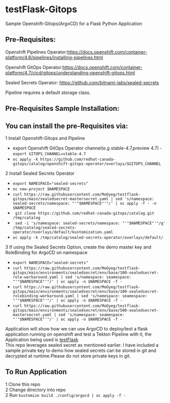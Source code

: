 # testFlask-Gitops
Sample Openshift-Gitops(ArgoCD) for a Flask Python Application<br/>

## Pre-Requisites:<br/> 
Openshift Pipelines Operator:https://docs.openshift.com/container-platform/4.6/pipelines/installing-pipelines.html<br/>

Openshift GitOps Operator:https://docs.openshift.com/container-platform/4.7/cicd/gitops/understanding-openshift-gitops.html<br/>

Sealed Secrets Operator: https://github.com/bitnami-labs/sealed-secrets<br/>

Pipeline requires a default storage class.

## Pre-Requisites Sample Installation: <br/>
## You can install the pre-Requisites via:<br/>
1 Install Openshift-Gitops and Pipeline<br/>
  - export Openshift GitOps Operator channel(e.g stable-4.7,preview 4.7) -<br/> ```export GITOPS_CHANNEL=stable-4.7```<br/>
  - ```oc apply -k https://github.com/redhat-canada-gitops/catalog/openshift-gitops-operator/overlays/$GITOPS_CHANNEL```

2 Install Sealed Secrets Operator<br/>
  - ```export NAMESPACE="sealed-secrets"```<br/>
  - ```oc new-project $NAMESPACE```<br/>
  - ```curl https://raw.githubusercontent.com/MoOyeg/testflask-gitops/main/sealedsecret-mastersecret.yaml | sed 's/namespace: sealed-secrets/namespace: "'"$NAMESPACE"'"/' | oc apply -f - -n $NAMESPACE```
  - ``` git clone https://github.com/redhat-canada-gitops/catalog.git /tmp/catalog```
  - ``` sed -i 's/namespace: sealed-secrets/namespace: "'"$NAMESPACE"'"/g' /tmp/catalog/sealed-secrets-operator/overlays/default/kustomization.yaml```
  - ```oc apply -k /tmp/catalog/sealed-secrets-operator/overlays/default/```<br/>
  
3 If using the Sealed Secrets Option, create the demo master key and RoleBinding for ArgoCD on namespace<br/>
  - ```export NAMESPACE="sealed-secrets"```<br/>
  - ```curl https://raw.githubusercontent.com/MoOyeg/testflask-gitops/main/environments/sealedsecret/env/base/100-sealedsecret-role-workaround.yaml | sed 's/namespace: seamespace: "'"$NAMESPACE"'"/' | oc apply -n $NAMESPACE -f -```
  - ```curl https://raw.githubusercontent.com/MoOyeg/testflask-gitops/main/environments/sealedsecret/env/base/100-sealedsecret-rolebinding-workaround.yaml | sed 's/namespace: seamespace: "'"$NAMESPACE"'"/' | oc apply -n $NAMESPACE -f -```
  - ```curl https://raw.githubusercontent.com/MoOyeg/testflask-gitops/main/environments/sealedsecret/env/base/500-sealedsecret-mastersecret.yaml | sed 's/namespace: seamespace: "'"$NAMESPACE"'"/' | oc apply -n $NAMESPACE -f - ```<br/>


Application will show how we can use ArgoCD to deploy/test a flask application running on openshift and test a Tekton Pipeline with it, the Application being used is [testFlask](https://github.com/MoOyeg/testFlask.git)<br/>
This repo leverages sealed secret as mentioned earlier. I have included a sample private key to demo how sealed secrets can be stored in git and decrypted at runtime.Please do not store private keys in git.<br/>

## To Run Application
1 Clone this repo<br/>
2 Change directory into repo<br/>
2 Run ```kustomize build ./config/argocd | oc apply -f -```<br/>




